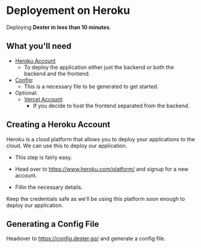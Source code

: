# Deployement on Heroku

Deploying **Dester in less than 10 minutes**.

## What you'll need

- [Heroku Account](https://www.heroku.com/platform/)
  - To deploy the application either just the backend or both the backend and the frontend.
- [Config](https://nodejs.org/en/download/):
  - This is a necessary file to be generated to get started.
- Optional:
  - [Vercel Account](https://vercel.com/):
    - If you decide to host the frontend separated from the backend.

## Creating a Heroku Account

Heroku is a cloud platform that allows you to deploy your applications to the cloud. We can use this to deploy our application.

- This step is fairly easy.

- Head over to https://www.heroku.com/platform/ and signup for a new account.

- Fillin the necessary details.


Keep the credentials safe as we'll be using this platform soon enough to deploy our application.

## Generating a Config File

Headover to https://config.dester.gq/ and generate a config file.